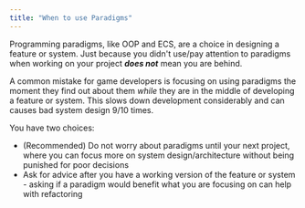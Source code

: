 ```yaml
---
title: "When to use Paradigms"
---
```


Programming paradigms, like OOP and ECS, are a choice in designing a feature or system. Just because you didn't use/pay attention to paradigms when working on your project **_does not_** mean you are behind.

A common mistake for game developers is focusing on using paradigms the moment they find out about them _while_ they are in the middle of developing a feature or system. This slows down development considerably and can causes bad system design 9/10 times.

You have two choices:

-   (Recommended) Do not worry about paradigms until your next project, where you can focus more on system design/architecture without being punished for poor decisions
-   Ask for advice after you have a working version of the feature or system - asking if a paradigm would benefit what you are focusing on can help with refactoring
